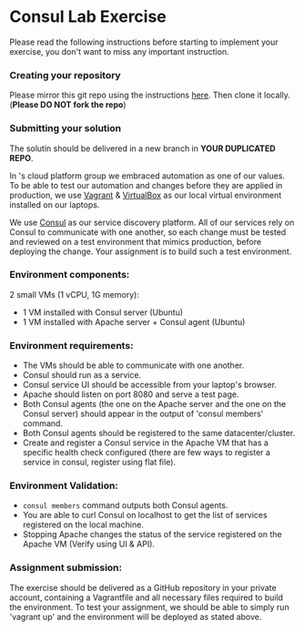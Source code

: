 # Consul Lab Exercise
Please read the following instructions before starting to implement your exercise, you don't want to miss any important instruction.

### Creating your repository 

Please mirror this git repo using the instructions [here](https://help.github.com/articles/duplicating-a-repository). Then clone it locally. 
(**Please DO NOT fork the repo**)

### Submitting your solution
The solutin should be delivered in a new branch in **YOUR DUPLICATED REPO**.

In <customer>'s cloud platform group we embraced automation as one of our values.
To be able to test our automation and changes before they are applied in production, we use [Vagrant](https://www.vagrantup.com/intro/index.html) & [VirtualBox](https://www.virtualbox.org/) as our local virtual environment installed on our laptops.

We use [Consul](https://www.consul.io/docs/index.html) as our service discovery platform. All of our services rely on Consul to communicate with one another, so each change must be tested and reviewed on a test environment that mimics production, before deploying the change.
Your assignment is to build such a test environment.

### Environment components:
2 small VMs (1 vCPU, 1G memory):
 - 1 VM installed with Consul server (Ubuntu)
 - 1 VM installed with Apache server + Consul agent (Ubuntu)

### Environment requirements:
 - The VMs should be able to communicate with one another.
 - Consul should run as a service.
 - Consul service UI should be accessible from your laptop's browser.
 - Apache should listen on port 8080 and serve a test page.
 - Both Consul agents (the one on the Apache server and the one on the Consul server) should appear in the output of 'consul members' command.
 - Both Consul agents should be registered to the same datacenter/cluster.
 - Create and register a Consul service in the Apache VM that has a specific health check configured (there are few ways to register a service in consul, register using flat file).

### Environment Validation:
 - `consul members` command outputs both Consul agents.
 - You are able to curl Consul on localhost to get the list of services registered on the local machine.
 - Stopping Apache changes the status of the service registered on the Apache VM (Verify using UI & API).

### Assignment submission:
The exercise should be delivered as a GitHub repository in your private account, containing a Vagrantfile and all necessary files required to build the environment.
To test your assignment, we should be able to simply run 'vagrant up' and the environment will be deployed as stated above.
